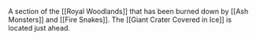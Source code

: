 A section of the [[Royal Woodlands]] that has been burned down by [[Ash Monsters]] and [[Fire Snakes]].
The [[Giant Crater Covered in Ice]] is located just ahead.
